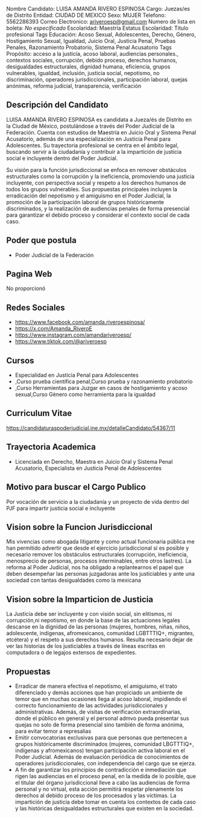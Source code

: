 Nombre Candidato: LUISA AMANDA RIVERO ESPINOSA
Cargo: Juezas/es de Distrito
Entidad: CIUDAD DE MEXICO
Sexo: MUJER
Telefono: 5562286393
Correo Electronico: ariveroesp@gmail.com
Numero de lista en boleta: *No especificado*
Escolaridad: Maestría
Estatus Escolaridad: Título profesional
Tags Educación: Acoso Sexual, Adolescentes, Derecho, Género, Hostigamiento Sexual, Igualdad, Juicio Oral, Justicia Penal, Pruebas Penales, Razonamiento Probatorio, Sistema Penal Acusatorio
Tags Propósito: acceso a la justicia, acoso laboral, audiencias personales., contextos sociales, corrupción, debido proceso, derechos humanos, desigualdades estructurales, dignidad humana, eficiencia, grupos vulnerables, igualdad, inclusión, justicia social, nepotismo, no discriminación, operadores jurisdiccionales, participación laboral, quejas anónimas, reforma judicial, transparencia, verificación


## Descripción del Candidato 

LUISA AMANDA RIVERO ESPINOSA es candidata a Jueza/és de Distrito en la Ciudad de México, postulándose a través del Poder Judicial de la Federación. Cuenta con estudios de Maestría en Juicio Oral y Sistema Penal Acusatorio, además de una especialización en Justicia Penal para Adolescentes. Su trayectoria profesional se centra en el ámbito legal, buscando servir a la ciudadanía y contribuir a la impartición de justicia social e incluyente dentro del Poder Judicial.

Su visión para la función jurisdiccional se enfoca en remover obstáculos estructurales como la corrupción y la ineficiencia, promoviendo una justicia incluyente, con perspectiva social y respeto a los derechos humanos de todos los grupos vulnerables. Sus propuestas principales incluyen la erradicación del nepotismo y el amiguismo en el Poder Judicial, la promoción de la participación laboral de grupos históricamente discriminados, y la realización de audiencias penales de forma presencial para garantizar el debido proceso y considerar el contexto social de cada caso.


## Poder que postula

- Poder Judicial de la Federación


## Pagina Web

No proporcionó


## Redes Sociales

- https://www.facebook.com/amanda.riveroespinosa/
- https://x.com/Amanda_RiveroE
- https://www.instagram.com/amandariveroesp/
- https://www.tiktok.com/@ariveroesp


## Cursos

- Especialidad en Justicia Penal para Adolescentes
- ,Curso prueba científica penal,Curso prueba y razonamiento probatorio
- ,Curso Herramientas para Juzgar en casos de hostigamiento y acoso sexual,Curso Gènero como herramienta para la igualdad


## Curriculum Vitae

https://candidaturaspoderjudicial.ine.mx/detalleCandidato/54367/11


## Trayectoria Academica

- Licenciada en Derecho, Maestra en Juicio Oral y Sistema Penal Acusatorio, Especialista en Justicia Penal de Adolescentes


## Motivo para buscar el Cargo Publico

Por vocación de servicio a la ciudadanía y un proyecto de vida dentro del PJF para impartir justicia social e incluyente


## Vision sobre la Funcion Jurisdiccional

Mis vivencias como abogada litigante y como actual funcionaria pública me han permitido advertir que desde el ejercicio jurisdiccional sí es posible y necesario remover los obstáculos estructurales (corrupción, ineficiencia, menosprecio de personas, procesos interminables, entre otros lastres). La reforma al Poder Judicial, nos ha obligado a replantearnos el papel que deben desempeñar las personas juzgadoras ante los justiciables y ante una sociedad con tantas desigualdades como la mexicana


## Vision sobre la Imparticion de Justicia

La Justicia debe ser incluyente y con visión social, sin elitismos, ni corrupción,ni nepotismo, en donde la base de las actuaciones legales descanse en la dignidad de las personas (mujeres, hombres, niñas, niños, adolescente, indígenas, afromexicanos, comunidad LGBTTTIQ+, migrantes, etcétera) y el respeto a sus derechos humanos. Resulta necesario dejar de ver las historias de los justiciables a través de líneas escritas en computadora o de legajos extensos de expedientes.


## Propuestas

- Erradicar de manera efectiva el nepotismo, el amiguismo, el trato diferenciado y demás acciones que han propiciado un ambiente de temor que en muchas ocasiones llega al acoso laboral, impidiendo el correcto funcionamiento de las actividades jurisdiccionales y administrativas. Además, de visitas de verificación extraordinarias, donde el público en general y el personal admvo pueda presentar sus quejas no solo de forma presencial sino también de forma anónima, para evitar temor a represalias
- Emitir convocatorias exclusivas para que personas que pertenecen a grupos históricamente discriminados (mujeres, comunidad LBGTTTIQ+, indígenas y afromexicanos) tengan participación activa laboral en el Poder Judicial. Además de evaluación periódica de conocimientos de operadores jurisdiccionales, con independencia del cargo que se ejerza.
- A fin de garantizar los principios de contradicción e inmediación que rigen las audiencias en el proceso penal, en la medida de lo posible, que el titular del órgano jurisdiccional lleve a cabo las audiencias de forma personal y no virtual, esta acción permitirá respetar plenamente los derechos al debido proceso de los procesados y las víctimas. La impartición de justicia debe tomar en cuenta los contextos de cada caso y las históricas desigualdades estructurales que existen en la sociedad.

